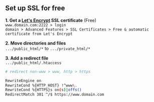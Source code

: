 Set up SSL for free
---

**1. Get a [Let's Encrypt](https://letsencrypt.org/) SSL certificate** (Free)  
`www.domain.com:2222 > login`  
`domain > Advanced Features > SSL Certificates > Free & automatic certificate from Let's Encrypt`  

**2. Move directories and files**  
`.../public_html/*` to `.../private_html/*`  

**3. Add a redirect file**  
`.../public_html/.htaccess`
```sh
# redirect non-www > www, http > https

RewriteEngine on
RewriteCond %{HTTP_HOST} !^www\.
RewriteCond %{HTTPS}s on(s)|offs()
RedirectMatch 301 ^/$ https://www.domain.com
```
